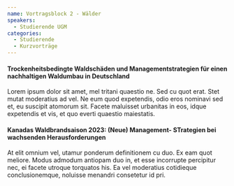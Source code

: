 ```yaml
---
name: Vortragsblock 2 - Wälder
speakers:
  - Studierende UGM
categories:
  - Studierende
  - Kurzvorträge
---
```


#### Trockenheitsbedingte Waldschäden und Managementstrategien für einen nachhaltigen Waldumbau in Deutschland

Lorem ipsum dolor sit amet, mel tritani quaestio ne. Sed cu quot erat. Stet mutat moderatius ad vel. Ne eum quod expetendis, odio eros nominavi sed et, eu suscipit atomorum sit. Facete maluisset urbanitas in eos, idque expetendis et vis, et quo everti quaestio maiestatis.

#### Kanadas Waldbrandsaison 2023: (Neue) Management- STrategien bei wachsenden Herausforderungen

At elit omnium vel, utamur ponderum definitionem cu duo. Ex eam quot meliore. Modus admodum antiopam duo in, et esse incorrupte percipitur nec, ei facete utroque torquatos his. Ea vel moderatius cotidieque conclusionemque, noluisse menandri consetetur id pri.

